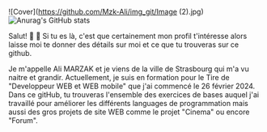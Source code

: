 ![Cover](https://github.com/Mzk-Ali/img_git/Image (2).jpg)
![Anurag's GitHub stats](https://github-readme-stats.vercel.app/api?username=Mzk-Ali&show_icons=true&theme=radical)


 Salut! 👋
💬 Si tu es là, c'est que certainement mon profil t'intéresse alors laisse moi te donner des détails sur moi et ce que tu trouveras sur ce github.

Je m'appelle Ali MARZAK et je viens de la ville de Strasbourg qui m'a vu naitre et grandir. Actuellement, je suis en formation pour le Tire de "Developpeur WEB et WEB mobile" que j'ai commencé le 26 février 2024. 
Dans ce gitHub, tu trouveras l'ensemble des exercices de bases auquel j'ai travaillé pour améliorer les différents languages de programmation mais aussi des gros projets de site WEB comme le projet "Cinema" ou encore "Forum".
